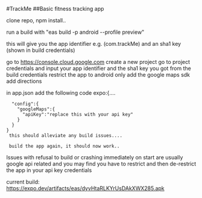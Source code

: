 #TrackMe
##Basic fitness tracking app

clone repo, npm install..

run a build with "eas build -p android --profile preview"

this will give you the app identifier e.g. (com.trackMe)
and an sha1 key (shown in build credentials)

go to https://console.cloud.google.com
create a new project
go to project credentials and input your app identifier and the sha1 key you got from the build credentials
restrict the app to android only
add the google maps sdk
add directions


in app.json add the following code
expo:{....


      "config":{
        "googleMaps":{
          "apiKey":"replace this with your api key"
        }
      }
    }
     this should alleviate any build issues....
     
     build the app again, it should now work..

  Issues with refusal to build or crashing immediately on start are usually google api related and you may find you have to restrict and then de-restrict the app in your api key credentials


current build: https://expo.dev/artifacts/eas/dyvHtaRLKYrUsDAkXWX285.apk
